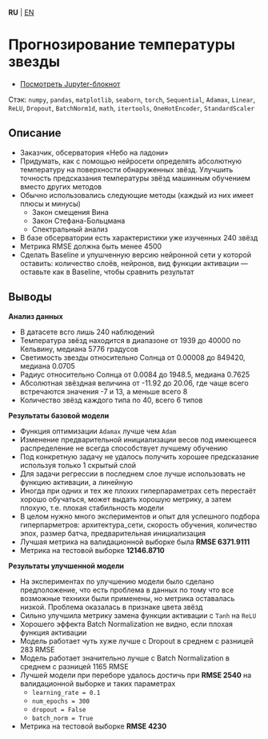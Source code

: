 **RU** | [EN](README.md)

# Прогнозирование температуры звезды

- [Посмотреть Jupyter-блокнот](star_temperature_predict_ru.ipynb)

Стэк: `numpy`, `pandas`, `matplotlib`, `seaborn`, `torch`, `Sequential`, `Adamax`, `Linear`, `ReLU`, `Dropout`, `BatchNorm1d`, `math`, `itertools`, `OneHotEncoder`, `StandardScaler`

## Описание

- Заказчик, обсерватория «Небо на ладони»
- Придумать, как с помощью нейросети определять абсолютную температуру на поверхности обнаруженных звёзд. Улучшить точность предсказания температуры звёзд машинным обучением вместо других методов
- Обычно использовались следующие методы (каждый из них имеет плюсы и минусы)
    - Закон смещения Вина
    - Закон Стефана-Больцмана
    - Спектральный анализ
- В базе обсерватории есть характеристики уже изученных 240 звёзд
- Метрика RMSE должна быть менее 4500
- Сделать Baseline и улушченную версию нейронной сети у которой оставить: количество слоёв, нейронов, вид функции активации — оставьте как в Baseline, чтобы сравнить результат

## Выводы

**Анализ данных**

- В датасете всго лишь 240 наблюдений
- Температура звёзд находится в диапазоне от 1939 до 40000 по Кельвину, медиана 5776 градусов
- Светимость звезды относительно Солнца от 0.00008 до 849420, медиана 0.0705
- Радиус относительно Солнца от 0.0084 до 1948.5, медиана 0.7625
- Абсолютная звёздная величина от -11.92 до 20.06, где чаще всего встречаются значения -7 и 13, а меньше всего 8
- Количество звёзд каждого типа по 40, всего 6 типов

**Результаты базовой модели**

- Функция оптимизации `Adamax` лучше чем `Adam`
- Изменение предварительной инициализации весов под имеющееся распределение не всегда способствует лучшему обучению
- Под конкретную задачу не удалось получить хорошее предсказание используя только 1 скрытый слой
- Для задачи регрессии в последнем слое лучше использовать не функцию активации, а линейную
- Иногда при одних и тех же плохих гиперпараметрах сеть перестаёт хорошо обучаться, может выдать хорошую метрику, а затем плохую, т.е. плохая стабильность модели
- В целом нужно много экспериментов и опыт для успешного подбора гиперпарметров: архитектура_сети, скорость обучения, количество эпох, размер батча, предварительная инициализация
- Лучшая метрика на валидационной выборке была **RMSE 6371.9111**
- Метрика на тестовой выборке **12146.8710**

**Результаты улучшенной модели**

- На экспериментах по улучшению модели было сделано предположение, что есть проблема в данных по тому что все возможные технихи были применены, но метрика оставалась низкой. Проблема оказалась в признаке цвета звёзд
- Сильно улучшила метрику замена функции активации с `Tanh` на `ReLU`
- Хорошего эффекта Batch Normalization не видно, если плохая функция активации
- Модель работает чуть хуже лучше с Dropout в среднем с разницей 283 RMSE
- Модель работает значительно лучше с Batch Normalization в среднем с разницей 1165 RMSE
- Лучшей модели при переборе удалось достичь при **RMSE 2540** на валидационной выборке и таких параметрах
    - `learning_rate = 0.1`
    - `num_epochs = 300`
    - `dropout = False`
    - `batch_norm = True`
- Метрика на тестовой выборке **RMSE 4230**